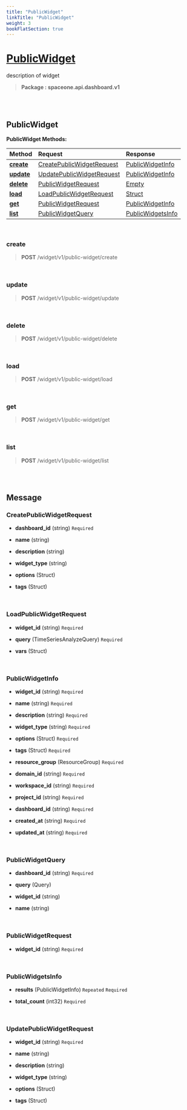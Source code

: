 ```yaml
---
title: "PublicWidget"
linkTitle: "PublicWidget"
weight: 3
bookFlatSection: true
---
```

# [PublicWidget](#PublicWidget)
description of widget


>  **Package : spaceone.api.dashboard.v1**

<br>
<br>

## PublicWidget





**PublicWidget Methods:**


| Method | Request | Response |
| :----- | :-------- | :-------- |
| [**create**](./PublicWidget#create) | [CreatePublicWidgetRequest](PublicWidget#createpublicwidgetrequest) | [PublicWidgetInfo](PublicWidget#publicwidgetinfo) |
| [**update**](./PublicWidget#update) | [UpdatePublicWidgetRequest](PublicWidget#updatepublicwidgetrequest) | [PublicWidgetInfo](PublicWidget#publicwidgetinfo) |
| [**delete**](./PublicWidget#delete) | [PublicWidgetRequest](PublicWidget#publicwidgetrequest) | [Empty](PublicWidget#empty) |
| [**load**](./PublicWidget#load) | [LoadPublicWidgetRequest](PublicWidget#loadpublicwidgetrequest) | [Struct](PublicWidget#struct) |
| [**get**](./PublicWidget#get) | [PublicWidgetRequest](PublicWidget#publicwidgetrequest) | [PublicWidgetInfo](PublicWidget#publicwidgetinfo) |
| [**list**](./PublicWidget#list) | [PublicWidgetQuery](PublicWidget#publicwidgetquery) | [PublicWidgetsInfo](PublicWidget#publicwidgetsinfo) |



    
<br>

### create





> **POST** /widget/v1/public-widget/create
>






    
<br>

### update





> **POST** /widget/v1/public-widget/update
>






    
<br>

### delete





> **POST** /widget/v1/public-widget/delete
>






    
<br>

### load





> **POST** /widget/v1/public-widget/load
>






    
<br>

### get





> **POST** /widget/v1/public-widget/get
>






    
<br>

### list





> **POST** /widget/v1/public-widget/list
>






    


<br>
<br>

## Message



### CreatePublicWidgetRequest
* **dashboard_id** (string)   `Required` 

    
* **name** (string)  

    
* **description** (string)  

    
* **widget_type** (string)  

    
* **options** (Struct)  

    
* **tags** (Struct)  

    <br>

### LoadPublicWidgetRequest
* **widget_id** (string)   `Required` 

    
* **query** (TimeSeriesAnalyzeQuery)   `Required` 

    
* **vars** (Struct)  

    <br>

### PublicWidgetInfo
* **widget_id** (string)   `Required` 

    
* **name** (string)   `Required` 

    
* **description** (string)   `Required` 

    
* **widget_type** (string)   `Required` 

    
* **options** (Struct)   `Required` 

    
* **tags** (Struct)   `Required` 

    
* **resource_group** (ResourceGroup)   `Required` 

    
* **domain_id** (string)   `Required` 

    
* **workspace_id** (string)   `Required` 

    
* **project_id** (string)   `Required` 

    
* **dashboard_id** (string)   `Required` 

    
* **created_at** (string)   `Required` 

    
* **updated_at** (string)   `Required` 

    <br>

### PublicWidgetQuery
* **dashboard_id** (string)   `Required` 

    
* **query** (Query)  

    
* **widget_id** (string)  

    
* **name** (string)  

    <br>

### PublicWidgetRequest
* **widget_id** (string)   `Required` 

    <br>

### PublicWidgetsInfo
* **results** (PublicWidgetInfo)  `Repeated`    `Required` 

    
* **total_count** (int32)   `Required` 

    <br>

### UpdatePublicWidgetRequest
* **widget_id** (string)   `Required` 

    
* **name** (string)  

    
* **description** (string)  

    
* **widget_type** (string)  

    
* **options** (Struct)  

    
* **tags** (Struct)  

    <br>
